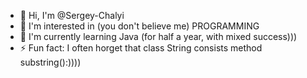 - 👋 Hi, I'm @Sergey-Chalyi
- 👀 I'm interested in (you don't believe me) PROGRAMMING
- 🌱 I'm currently learning Java (for half a year, with mixed success)))
- ⚡ Fun fact: I often horget that class String consists method substring():))))


<!---
Sergey-Chalyi/Sergey-Chalyi is a ✨ special ✨ repository because its `README.md` (this file) appears on your GitHub profile.
You can click the Preview link to see your changes.
--->

